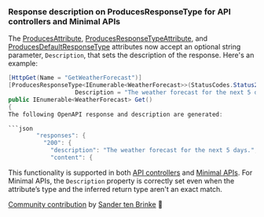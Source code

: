 ### Response description on ProducesResponseType for API controllers and Minimal APIs

The [ProducesAttribute](/dotnet/api/microsoft.aspnetcore.mvc.producesattribute-1), [ProducesResponseTypeAttribute](/dotnet/api/microsoft.aspnetcore.mvc.producesresponsetypeattribute-1), and [ProducesDefaultResponseType](/dotnet/api/microsoft.aspnetcore.mvc.producesdefaultresponsetypeattribute) attributes now accept an optional string parameter, `Description`, that sets the description of the response. Here's an example:

```csharp
[HttpGet(Name = "GetWeatherForecast")]
[ProducesResponseType<IEnumerable<WeatherForecast>>(StatusCodes.Status200OK,
                   Description = "The weather forecast for the next 5 days.")]
public IEnumerable<WeatherForecast> Get()
{
The following OpenAPI response and description are generated:

```json
        "responses": {
          "200": {
            "description": "The weather forecast for the next 5 days.",
            "content": {
```

This functionality is supported in both [API controllers](/aspnet/core/web-api#apicontroller-attribute) and [Minimal APIs](/aspnet/core/fundamentals/minimal-apis). For Minimal APIs, the `Description` property is correctly set even when the attribute’s type and the inferred return type aren't an exact match.


[Community contribution](https://github.com/dotnet/aspnetcore/pull/58193) by [Sander ten Brinke](https://github.com/sander1095) 🙏
